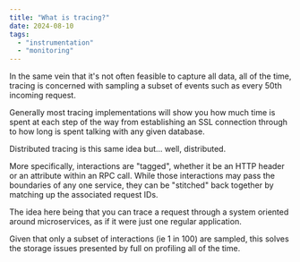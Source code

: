 ```yaml
---
title: "What is tracing?"
date: 2024-08-10
tags:
  - "instrumentation"
  - "monitoring"
---
```


In the same vein that it's not often feasible to capture all data, all of the time, tracing is concerned with sampling a subset of events such as every 50th incoming request.

Generally most tracing implementations will show you how much time is spent at each step of the way from establishing an SSL connection through to how long is spent talking with any given database.

Distributed tracing is this same idea but... well, distributed.

More specifically, interactions are "tagged", whether it be an HTTP header or an attribute within an RPC call. While those interactions may pass the boundaries of any one service, they can be "stitched" back together by matching up the associated request IDs.

The idea here being that you can trace a request through a system oriented around microservices, as if it were just one regular application.

Given that only a subset of interactions (ie 1 in 100) are sampled, this solves the storage issues presented by full on profiling all of the time.
